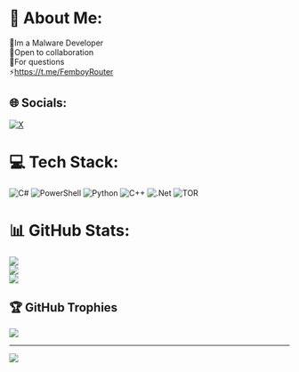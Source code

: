 # 💫 About Me:
🔭Im a Malware Developer<br>🤝Open to collaboration<br>💬For questions<br>⚡https://t.me/FemboyRouter


## 🌐 Socials:
[![X](https://img.shields.io/badge/X-black.svg?logo=X&logoColor=white)](https://x.com/ENC1337) 

# 💻 Tech Stack:
![C#](https://img.shields.io/badge/c%23-%23239120.svg?style=for-the-badge&logo=csharp&logoColor=white) ![PowerShell](https://img.shields.io/badge/PowerShell-%235391FE.svg?style=for-the-badge&logo=powershell&logoColor=white) ![Python](https://img.shields.io/badge/python-3670A0?style=for-the-badge&logo=python&logoColor=ffdd54) ![C++](https://img.shields.io/badge/c++-%2300599C.svg?style=for-the-badge&logo=c%2B%2B&logoColor=white) ![.Net](https://img.shields.io/badge/.NET-5C2D91?style=for-the-badge&logo=.net&logoColor=white) ![TOR](https://img.shields.io/badge/tor-%237E4798.svg?style=for-the-badge&logo=tor-project&logoColor=white)
# 📊 GitHub Stats:
![](https://github-readme-stats.vercel.app/api?username=minsaudebr&theme=default&hide_border=false&include_all_commits=true&count_private=false)<br/>
![](https://github-readme-streak-stats.herokuapp.com/?user=minsaudebr&theme=default&hide_border=false)<br/>
![](https://github-readme-stats.vercel.app/api/top-langs/?username=minsaudebr&theme=default&hide_border=false&include_all_commits=true&count_private=false&layout=compact)

## 🏆 GitHub Trophies
![](https://github-profile-trophy.vercel.app/?username=minsaudebr&theme=dracula&no-frame=false&no-bg=false&margin-w=4)

---
[![](https://visitcount.itsvg.in/api?id=minsaudebr&icon=0&color=0)](https://visitcount.itsvg.in)

<!-- Proudly created with GPRM ( https://gprm.itsvg.in ) -->
